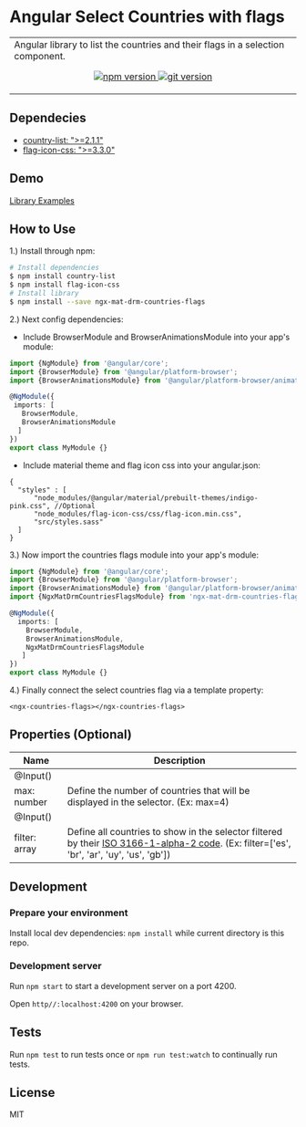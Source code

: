 # Angular Select Countries with flags

<table>
  <tr>
    <td>  
      Angular library to list the countries and their flags in a selection component.
      <p align="center">
        <a href="https://badge.fury.io/js/ngx-mat-drm-countries-flags">
          <img src="https://badge.fury.io/js/ngx-mat-drm-countries-flags.svg" alt="npm version">
        </a>
        <a href="https://badge.fury.io/gh/drobinetm%2Fdrm-ng-countries-flags">
          <img src="https://badge.fury.io/gh/drobinetm%2Fdrm-ng-countries-flags.svg" alt="git version">
        </a>
      </p>
    </td>
  </tr>
</table>

## Dependecies

* [country-list: ">=2.1.1"](https://www.npmjs.com/package/country-list)
* [flag-icon-css: ">=3.3.0"](https://www.npmjs.com/package/flag-icon-css)

## Demo

[Library Examples](https://drobinetm.github.io/drm-ng-countries-flags/)

## How to Use

1.) Install through npm:
```bash
# Install dependencies
$ npm install country-list
$ npm install flag-icon-css
# Install library
$ npm install --save ngx-mat-drm-countries-flags
```
2.) Next config dependencies:
* Include BrowserModule and BrowserAnimationsModule into your app's module:
 ```typescript
import {NgModule} from '@angular/core';
import {BrowserModule} from '@angular/platform-browser';
import {BrowserAnimationsModule} from '@angular/platform-browser/animations';

@NgModule({
  imports: [
    BrowserModule, 
    BrowserAnimationsModule
   ]
})
export class MyModule {}
```
* Include material theme and flag icon css into your angular.json:
```jsmin 
{
  "styles" : [
      "node_modules/@angular/material/prebuilt-themes/indigo-pink.css", //Optional
      "node_modules/flag-icon-css/css/flag-icon.min.css",
      "src/styles.sass"
  ]
}
```
3.) Now import the countries flags module into your app's module:
```typescript
import {NgModule} from '@angular/core';
import {BrowserModule} from '@angular/platform-browser';
import {BrowserAnimationsModule} from '@angular/platform-browser/animations';
import {NgxMatDrmCountriesFlagsModule} from 'ngx-mat-drm-countries-flags';

@NgModule({
  imports: [
    BrowserModule,
    BrowserAnimationsModule,
    NgxMatDrmCountriesFlagsModule
   ]
})
export class MyModule {}
```
4.) Finally connect the select countries flag via a template property:
```angular2html
<ngx-countries-flags></ngx-countries-flags>
```

## Properties (Optional)

| Name | Description |
|------|-------------|
| @Input()
  max: number | Define the number of countries that will be displayed in the selector. (Ex: max=4) | 
| @Input()
  filter: array | Define all countries to show in the selector filtered by their [ISO 3166-1-alpha-2 code](https://www.iso.org/obp/ui/#search). (Ex: filter=['es', 'br', 'ar', 'uy', 'us', 'gb']) |

## Development

### Prepare your environment

Install local dev dependencies: `npm install` while current directory is this repo.
 
### Development server

Run `npm start` to start a development server on a port 4200.

Open `http//:localhost:4200` on your browser.

## Tests

Run `npm test` to run tests once or `npm run test:watch` to continually run tests.

## License

MIT

